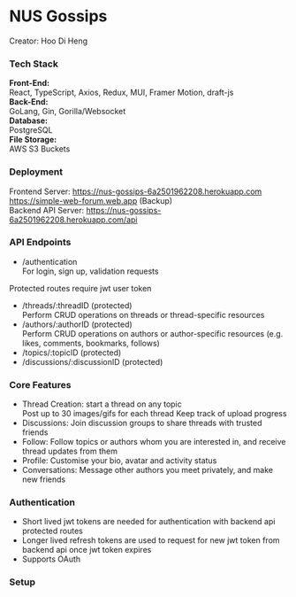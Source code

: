 # NUS Gossips
Creator: Hoo Di Heng  

### Tech Stack  
**Front-End:**  
React, TypeScript, Axios, Redux, MUI, Framer Motion, draft-js  
**Back-End:**  
GoLang, Gin, Gorilla/Websocket  
**Database:**   
PostgreSQL  
**File Storage:**  
AWS S3 Buckets

### Deployment  
Frontend Server: https://nus-gossips-6a2501962208.herokuapp.com  
https://simple-web-forum.web.app (Backup)  
Backend API Server: https://nus-gossips-6a2501962208.herokuapp.com/api

### API Endpoints 
- /authentication  
For login, sign up, validation requests

Protected routes require jwt user token
- /threads/:threadID (protected)  
Perform CRUD operations on threads or thread-specific resources
- /authors/:authorID (protected)   
Perform CRUD operations on authors or author-specific resources (e.g. likes, comments, bookmarks, follows)
- /topics/:topicID (protected)  
- /discussions/:discussionID (protected)   


### Core Features
- Thread Creation: start a thread on any topic  
Post up to 30 images/gifs for each thread
Keep track of upload progress
- Discussions: Join discussion groups to share threads with trusted friends
- Follow: Follow topics or authors whom you are interested in, and receive thread updates from them
- Profile: Customise your bio, avatar and activity status
- Conversations: Message other authors you meet privately, and make new friends

### Authentication
- Short lived jwt tokens are needed for authentication with backend api protected routes
- Longer lived refresh tokens are used to request for new jwt token from backend api once jwt token expires
- Supports OAuth

### Setup  
